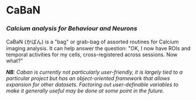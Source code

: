 # CaBaN
### _Calcium analysis for Behaviour and Neurons_

CaBaN (かばん) is a "bag" or grab-bag of assorted routines for Calcium imaging analysis. It can help answer the question: "OK, I now have ROIs and temporal activities for my cells, cross-registered across sessions. Now what?"

***NB**: Caban is currently not particularly user-friendly, it is largely tied to a particular project but has an object-oriented framework that allows expansion for other datasets. Factoring out user-definable variables to make it generally useful may be done at some point in the future.*
